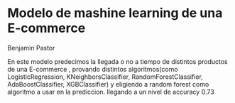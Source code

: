 # Modelo de mashine learning de una E-commerce
 Benjamin Pastor
 
En este modelo predecimos la llegada o no a tiempo de distintos productos de una E-commerce , provando distintos algoritmos(como LogisticRegression, KNeighborsClassifier, RandomForestClassifier, AdaBoostClassifier, XGBClassifier)  y eligiendo a random forest  como algoritmo a usar en la prediccion. llegando a un nivel de accuracy 0.73
